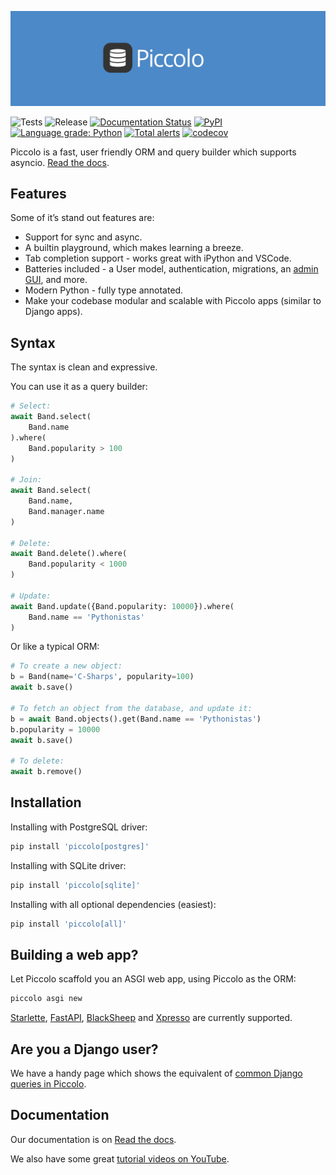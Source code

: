 ![Logo](https://raw.githubusercontent.com/piccolo-orm/piccolo/master/docs/logo_hero.png "Piccolo Logo")

![Tests](https://github.com/piccolo-orm/piccolo/actions/workflows/tests.yaml/badge.svg)
![Release](https://github.com/piccolo-orm/piccolo/actions/workflows/release.yaml/badge.svg)
[![Documentation Status](https://readthedocs.org/projects/piccolo-orm/badge/?version=latest)](https://piccolo-orm.readthedocs.io/en/latest/?badge=latest)
[![PyPI](https://img.shields.io/pypi/v/piccolo?color=%2334D058&label=pypi)](https://pypi.org/project/piccolo/)
[![Language grade: Python](https://img.shields.io/lgtm/grade/python/g/piccolo-orm/piccolo.svg?logo=lgtm&logoWidth=18)](https://lgtm.com/projects/g/piccolo-orm/piccolo/context:python)
[![Total alerts](https://img.shields.io/lgtm/alerts/g/piccolo-orm/piccolo.svg?logo=lgtm&logoWidth=18)](https://lgtm.com/projects/g/piccolo-orm/piccolo/alerts/)
[![codecov](https://codecov.io/gh/piccolo-orm/piccolo/branch/master/graph/badge.svg?token=V19CWH7MXX)](https://codecov.io/gh/piccolo-orm/piccolo)

Piccolo is a fast, user friendly ORM and query builder which supports asyncio. [Read the docs](https://piccolo-orm.readthedocs.io/en/latest/).

## Features

Some of it’s stand out features are:

- Support for sync and async.
- A builtin playground, which makes learning a breeze.
- Tab completion support - works great with iPython and VSCode.
- Batteries included - a User model, authentication, migrations, an [admin GUI](https://github.com/piccolo-orm/piccolo_admin), and more.
- Modern Python - fully type annotated.
- Make your codebase modular and scalable with Piccolo apps (similar to Django apps).

## Syntax

The syntax is clean and expressive.

You can use it as a query builder:

```python
# Select:
await Band.select(
    Band.name
).where(
    Band.popularity > 100
)

# Join:
await Band.select(
    Band.name,
    Band.manager.name
)

# Delete:
await Band.delete().where(
    Band.popularity < 1000
)

# Update:
await Band.update({Band.popularity: 10000}).where(
    Band.name == 'Pythonistas'
)
```

Or like a typical ORM:

```python
# To create a new object:
b = Band(name='C-Sharps', popularity=100)
await b.save()

# To fetch an object from the database, and update it:
b = await Band.objects().get(Band.name == 'Pythonistas')
b.popularity = 10000
await b.save()

# To delete:
await b.remove()
```

## Installation

Installing with PostgreSQL driver:

```bash
pip install 'piccolo[postgres]'
```

Installing with SQLite driver:

```bash
pip install 'piccolo[sqlite]'
```

Installing with all optional dependencies (easiest):

```bash
pip install 'piccolo[all]'
```

## Building a web app?

Let Piccolo scaffold you an ASGI web app, using Piccolo as the ORM:

```bash
piccolo asgi new
```

[Starlette](https://www.starlette.io/), [FastAPI](https://fastapi.tiangolo.com/), [BlackSheep](https://www.neoteroi.dev/blacksheep/) and [Xpresso](https://xpresso-api.dev/) are currently supported.

## Are you a Django user?

We have a handy page which shows the equivalent of [common Django queries in Piccolo](https://piccolo-orm.readthedocs.io/en/latest/piccolo/query_types/django_comparison.html).

## Documentation

Our documentation is on [Read the docs](https://piccolo-orm.readthedocs.io/en/latest/piccolo/getting_started/index.html).

We also have some great [tutorial videos on YouTube](https://www.youtube.com/channel/UCE7x5nm1Iy9KDfXPNrNQ5lA).
